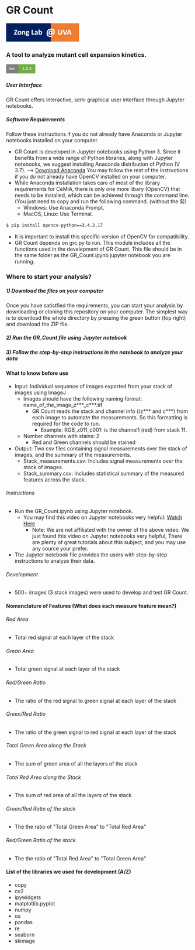 # GR Count

[![N|Solid](https://raw.githubusercontent.com/Mitogenie/GR_Count/master/misc/logo.png)](https://mic.med.virginia.edu/zong/)

### A tool to analyze mutant cell expansion kinetics.

![Build Status](https://raw.githubusercontent.com/Mitogenie/GR_Count/master/misc/ver.png)

##### User Interface
GR Count offers interactive, semi graphical user interface through Jupyter notebooks.
##### Software Requirements
Follow these instructions if you do not already have Anaconda or Jupyter notebooks installed on your computer.
</br>
  - GR Count is developed in Jupyter notebooks using Python 3. Since it benefits from a wide range of Python libraries, along with Jupyter notebooks, we suggest installing Anaconda distribution of Python (V 3.7). --> [Download Anaconda](https://www.anaconda.com/distribution/)
You may follow the rest of the instructions if you do not already have OpenCV installed on your computer.
  - While Anaconda installation takes care of most of the library requirements for CeMiA, there is only one more libary (OpenCV) that needs to be installed, which can be achieved through the command line. (You just need to copy and run the following command. (without the $))
    - Windows: Use Anaconda Prompt.
    - MacOS, Linux: Use Terminal.
```sh
$ pip install opencv-python==3.4.2.17
```
  - It is important to install this specific version of OpenCV for compatibility.
  - GR Count depends on grc.py to run. This module includes all the functions used in the develepment of GR Count. This file should be in the same folder as the GR_Count.ipynb jupyter notebook you are running.

### Where to start your analysis?
##### 1) Download the files on your computer
Once you have satistfied the requirements, you can start your analysis by downloading or cloning this repository on your computer. The simplest way is to download the whole directory by pressing the green button (top right) and download the ZIP file.
##### 2) Run the GR_Count file using Jupyter notebook 
##### 3) Follow the step-by-step instructions in the notebook to analyze your data

#### What to know before use
- Input: Individual sequence of images exported from your stack of images using ImageJ
  - Images should have the following naming format: name_of_the_image_z***_c***.tif
    - GR Count reads the stack and channel info ((z*** and c***) from each image to automate the measurements. So this formatting is required for the code to run.
      - Example: RGB_z011_c001: is the channel1 (red) from stack 11.
  - Number channels with stains: 2
      - Red and Green channels should be stained
- Output: Two csv files containing signal measurements over the stack of images, and the summary of the measurements.
  - Stack_measurements.csv: Includes signal measurements over the stack of images.
  - Stack_summary.csv: Includes statistical summary of the measured features across the stack. 

###### Instructions
- Run the GR_Count.ipynb using Jupyter notebook.
    - You may find this video on Jupyter notebooks very helpful: [Watch Here](https://youtu.be/HW29067qVWk)
        - Note: We are not affiliated with the owner of the above video. We just found this video on Jupyter notebooks very helpful, There are plenty of great tutorials about this subject, and you may use any source your prefer.
- The Jupyter notebook file provides the users with step-by-step instructions to analyze their data.

###### Development
- 500+ images (3 stack images) were used to develop and test GR Count.

#### Nomenclature of Features (What does each measure feature mean?)
###### Red Area
- Total red signal at each layer of the stack
###### Grean Area
- Total green signal at each layer of the stack
###### Red/Green Ratio
- The ratio of the red signal to green signal at each layer of the stack
###### Green/Red Ratio
- The ratio of the green signal to red signal at each layer of the stack
###### Total Green Area along the Stack
- The sum of green area of all the layers of the stack
###### Total Red Area along the Stack
- The sum of red area of all the layers of the stack
###### Green/Red Ratio of the stack
- The the ratio of "Total Green Area" to "Total Red Area"
###### Red/Green Ratio of the stack
- The the ratio of "Total Red Area" to "Total Green Area"

#### List of the libraries we used for development (A/Z)
- copy
- cv2
- ipywidgets
- matplotlib.pyplot
- numpy
- os
- pandas
- re
- seaborn
- skimage

